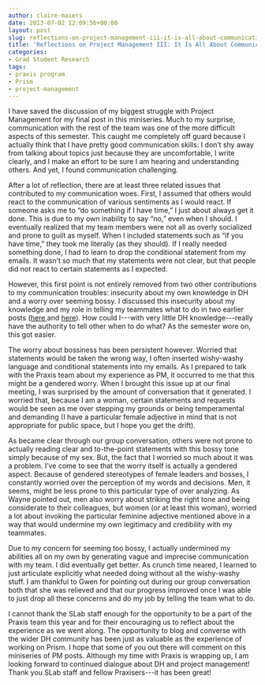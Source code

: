 ```yaml
---
author: claire-maiers
date: 2013-07-02 12:09:56+00:00
layout: post
slug: reflections-on-project-management-iii-it-is-all-about-communication
title: 'Reflections on Project Management III: It Is All About Communication '
categories:
- Grad Student Research
tags:
- praxis program
- Prism
- project-management
---
```


I have saved the discussion of my biggest struggle with Project Management for my final post in this miniseries.  Much to my surprise, communication with the rest of the team was one of the more difficult aspects of this semester.  This caught me completely off guard because I actually think that I have pretty good communication skills: I don’t shy away from talking about topics just because they are uncomfortable, I write clearly, and I make an effort to be sure I am hearing and understanding others. And yet, I found communication challenging.

After a lot of reflection, there are at least three related issues that contributed to my communication woes.  First, I assumed that others would react to the communication of various sentiments as I would react.  If someone asks me to “do something if I have time,” I just about always get it done.  This is due to my own inability to say “no,” even when I should.  I eventually realized that my team members were not all as overly socialized and prone to guilt as myself.  When I included statements such as “if you have time,” they took me literally (as they should).  If I really needed something done, I had to learn to drop the conditional statement from my emails.   It wasn’t so much that my statements were not clear, but that people did not react to certain statements as I expected.

However, this first point is not entirely removed from two other contributions to my communication troubles: insecurity about my own knowledge in DH and a worry over seeming bossy.  I discussed this insecurity about my knowledge and my role in telling my teammates what to do in two earlier posts ([here ](http://www.scholarslab.org/grad-student-research/reflections-on-project-management-i/)and [here](http://www.scholarslab.org/grad-student-research/the-blind-leading-the-blind-a-noob-and-program-management/)).  How could I---with very little DH knowledge---really have the authority to tell other when to do what?  As the semester wore on, this got easier.

The worry about bossiness has been persistent however.  Worried that statements would be taken the wrong way, I often inserted wishy-washy language and conditional statements into my emails.  As I prepared to talk with the Praxis team about my experience as PM, it occurred to me that this might be a gendered worry.  When I brought this issue up at our final meeting, I was surprised by the amount of conversation that it generated.  I worried that, because I am a woman, certain statements and requests would be seen as me over stepping my grounds or being temperamental and demanding (I have a particular female adjective in mind that is not appropriate for public space, but I hope you get the drift).

As became clear through our group conversation, others were not prone to actually reading clear and to-the-point statements with this bossy tone simply because of my sex.  But, the fact that I worried so much about it was a problem.  I’ve come to see that the worry itself is actually a gendered aspect. Because of gendered stereotypes of female leaders and bosses, I constantly worried over the perception of my words and decisions.  Men, it seems, might be less prone to this particular type of over analyzing.  As Wayne pointed out, men also worry about striking the right tone and being considerate to their colleagues, but women (or at least this woman), worried a lot about invoking the particular feminine adjective mentioned above in a way that would undermine my own legitimacy and credibility with my teammates.

Due to my concern for seeming too bossy, I actually undermined my abilities all on my own by generating vague and imprecise communication with my team.  I did eventually get better.  As crunch time neared, I learned to just articulate explicitly what needed doing without all the wishy-washy stuff.  I am thankful to Gwen for pointing out during our group conversation both that she was relieved and that our progress improved once I was able to just drop all these concerns and do my job by telling the team what to do.

I cannot thank the SLab staff enough for the opportunity to be a part of the Praxis team this year and for their encouraging us to reflect about the experience as we went along.  The opportunity to blog and converse with the wider DH community has been just as valuable as the experience of working on Prism.  I hope that some of you out there will comment on this miniseries of PM posts.  Although my time with Praxis is wrapping up, I am looking forward to continued dialogue about DH and project management!  Thank you SLab staff and fellow Praxisers---it has been great!

